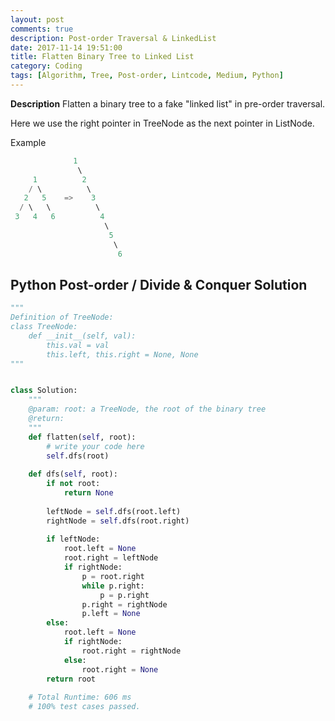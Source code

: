 ```yaml
---
layout: post
comments: true
description: Post-order Traversal & LinkedList
date: 2017-11-14 19:51:00
title: Flatten Binary Tree to Linked List
category: Coding
tags: [Algorithm, Tree, Post-order, Lintcode, Medium, Python]
---
```


**Description**
Flatten a binary tree to a fake "linked list" in pre-order traversal.

Here we use the right pointer in TreeNode as the next pointer in ListNode.

Example
```java
              1
               \
     1          2
    / \          \
   2   5    =>    3
  / \   \          \
 3   4   6          4
                     \
                      5
                       \
                        6
```

## Python Post-order / Divide & Conquer Solution


```python
"""
Definition of TreeNode:
class TreeNode:
    def __init__(self, val):
        this.val = val
        this.left, this.right = None, None
"""


class Solution:
    """
    @param: root: a TreeNode, the root of the binary tree
    @return: 
    """
    def flatten(self, root):
        # write your code here
        self.dfs(root)
        
    def dfs(self, root):
        if not root:
            return None
            
        leftNode = self.dfs(root.left)
        rightNode = self.dfs(root.right)
        
        if leftNode:
            root.left = None
            root.right = leftNode
            if rightNode:
                p = root.right
                while p.right:
                    p = p.right
                p.right = rightNode
                p.left = None
        else:
            root.left = None
            if rightNode:
                root.right = rightNode
            else:
                root.right = None
        return root
        
    # Total Runtime: 606 ms
    # 100% test cases passed.
```

